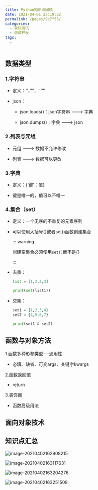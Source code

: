 ```yaml
---
title: Python知识点回顾
date: 2021-04-01 23:19:52
permalink: /pages/9e7f55/
categories:
  - 软件测试
  - 测试开发
tags:
  - 
---
```

## 数据类型

### 1.字符串

-   定义：‘’，”“，‘’‘’‘’

-   json：

    -   json.loads()：json字符串 ---> 字典

    -   json.dumps()：字典 ---> json

        

### 2.列表与元组

-   元组 ---> 数据不允许修改

-   列表 ---> 数据可以更改

    

### 3.字典

-   定义：{‘键’：值}

-   键是唯一的，值可以不唯一

    

### 4.集合（set）

-   定义：一个无序的不重复的元素序列

-   可以使用大括号{}或者set()函数创建集合

    ::: warning

    创建空集合必须使用`set()`而不是{}

    :::

-   去重：

    ```python
    list = [1,2,3,3]
    
    print(set(list1))   
    ```

-   交集：

    ```python
    set1 = {1,2,3,4}
    set2 = {4,5,6,7}
    
    print(set1 & set2)
    ```



## 函数与对象方法

1.函数多种形参类型---通用性

-   必填、缺省、可变args、关键字kwargs

2.函数返回值

-   return

3.装饰器

-   函数高级用法

## 面向对象技术



## 知识点汇总

![image-20210402162908215](https://i.loli.net/2021/04/02/9gJtcv1wGbSNlPd.png)

![image-20210402163117631](https://i.loli.net/2021/04/02/FfwbnZCHE1X6QTv.png)

![image-20210402163204276](https://i.loli.net/2021/04/02/mqgP6Z9tkIy5zQi.png)

![image-20210402163251509](https://i.loli.net/2021/04/02/56C1drvEYIi82gJ.png)